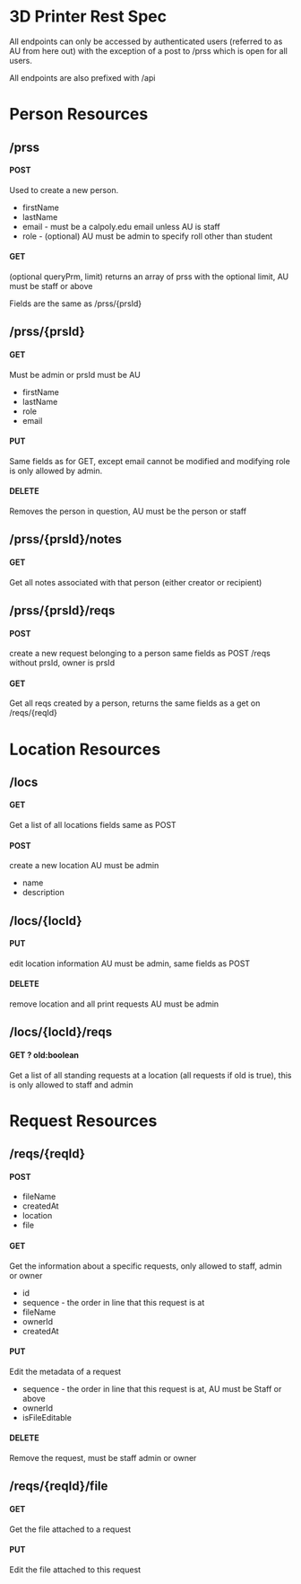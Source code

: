 # 3D Printer Rest Spec

All endpoints can only be accessed by authenticated users
 (referred to as AU from here out) with the exception of a post to /prss which
 is open for all users.

All endpoints are also prefixed with /api


# Person Resources

## /prss
#### POST
Used to create a new person.
* firstName
* lastName
* email - must be a calpoly.edu email unless AU is staff
* role - (optional) AU must be admin to specify roll other than student

#### GET
(optional queryPrm, limit) returns an array of prss with the optional limit, AU must be staff or above

Fields are the same as /prss/{prsId}

## /prss/{prsId}

#### GET
Must be admin or prsId must be AU
* firstName
* lastName
* role
* email

#### PUT
Same fields as for GET, except email cannot be modified and modifying role is only
allowed by admin.

#### DELETE
Removes the person in question, AU must be the person or staff

## /prss/{prsId}/notes
#### GET
Get all notes associated with that person (either creator or recipient)

## /prss/{prsId}/reqs
#### POST
create a new request belonging to a person same fields as POST /reqs without
prsId, owner is prsId

#### GET
Get all reqs created by a person, returns the same fields as a get on /reqs/{reqId}
# Location Resources

## /locs
#### GET
Get a list of all locations fields same as POST

#### POST
create a new location AU must be admin
* name
* description

## /locs/{locId}
#### PUT
edit location information AU must be admin, same fields as POST

#### DELETE
remove location and all print requests AU must be admin

## /locs/{locId}/reqs
#### GET ? old:boolean
Get a list of all standing requests at a location (all requests if old is true), this is only allowed to staff and admin

# Request Resources

## /reqs/{reqId}
#### POST
* fileName
* createdAt
* location
* file

#### GET
Get the information about a specific requests, only allowed to staff, admin or owner
* id
* sequence - the order in line that this request is at
* fileName
* ownerId
* createdAt


#### PUT
Edit the metadata of a request
* sequence - the order in line that this request is at, AU must be Staff or above
* ownerId
* isFileEditable

#### DELETE
Remove the request, must be staff admin or owner

## /reqs/{reqId}/file
#### GET
Get the file attached to a request
#### PUT
Edit the file attached to this request

